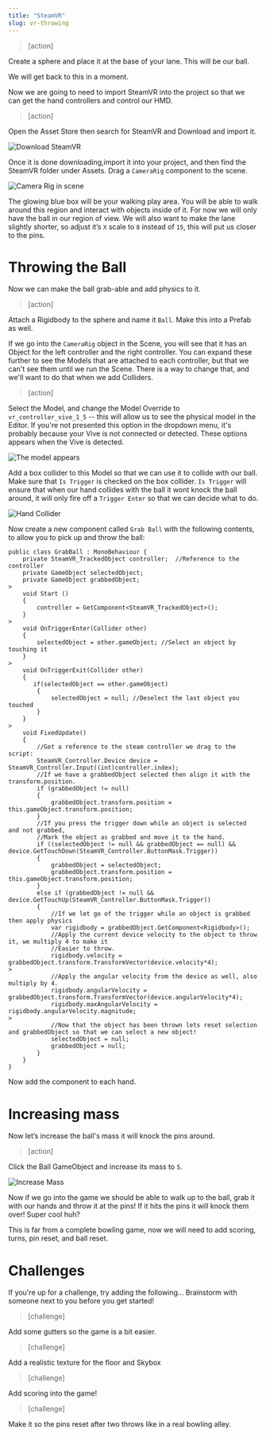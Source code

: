 ```yaml
---
title: "SteamVR"
slug: vr-throwing
---
```


> [action]
>
Create a sphere and place it at the base of your lane. This will be our ball.

We will get back to this in a moment.

Now we are going to need to import SteamVR into the project so that we can get the hand controllers and control our HMD.

> [action]
>
Open the Asset Store then search for SteamVR and Download and import it.
>
![Download SteamVR](assets/Capture9.png)
>
Once it is done downloading,import it into your project, and then find the SteamVR folder under Assets. Drag a `CameraRig` component to the scene.
>
![Camera Rig in scene](assets/Capture11.png)

The glowing blue box will be your walking play area. You will be able to walk around this region and interact with objects inside of it. For now we will only have the ball in our region of view. We will also want to make the lane slightly shorter, so adjust it’s `X` scale to `8` instead of `15`, this will put us closer to the pins.

# Throwing the Ball

Now we can make the ball grab-able and add physics to it.

> [action]
>
Attach a Rigidbody to the sphere and name it `Ball`. Make this into a Prefab as well.

If we go into the `CameraRig` object in the Scene, you will see that it has an Object for the left controller and the right controller. You can expand these further to see the Models that are attached to each controller, but that we can't see them until we run the Scene. There is a way to change that, and we'll want to do that when we add Colliders.

> [action]
>
Select the Model, and change the Model Override to `vr_controller_vive_1_5` -- this will allow us to see the physical model in the Editor. If you're not presented this option in the dropdown menu, it's probably because your Vive is not connected or detected. These options appears when the Vive is detected.
>
![The model appears](assets/Capture105.png)
>
Add a box collider to this Model so that we can use it to collide with our ball. Make sure that `Is Trigger` is checked on the box collider. `Is Trigger` will ensure that when our hand collides with the ball it wont knock the ball around, it will only fire off a `Trigger Enter` so that we can decide what to do.
>
![Hand Collider](assets/Capture10c.png)
>
Now create a new component called `Grab Ball` with the following contents, to allow you to pick up and throw the ball:
>
```
public class GrabBall : MonoBehaviour {
    private SteamVR_TrackedObject controller;  //Reference to the controller
    private GameObject selectedObject;
    private GameObject grabbedObject;
>
    void Start ()
    {
        controller = GetComponent<SteamVR_TrackedObject>();
    }
>
    void OnTriggerEnter(Collider other)
    {
        selectedObject = other.gameObject; //Select an object by touching it
    }
>
    void OnTriggerExit(Collider other)
    {
       if(selectedObject == other.gameObject)
        {
            selectedObject = null; //Deselect the last object you touched
        }
    }
>
    void FixedUpdate()
    {
        //Get a reference to the steam controller we drag to the script:
        SteamVR_Controller.Device device = SteamVR_Controller.Input((int)controller.index);
        //If we have a grabbedObject selected then align it with the transform.position.
        if (grabbedObject != null)
        {
            grabbedObject.transform.position = this.gameObject.transform.position;
        }
        //If you press the trigger down while an object is selected and not grabbed,
        //Mark the object as grabbed and move it to the hand.
        if ((selectedObject != null && grabbedObject == null) && device.GetTouchDown(SteamVR_Controller.ButtonMask.Trigger))
        {
            grabbedObject = selectedObject;
            grabbedObject.transform.position = this.gameObject.transform.position;
        }
        else if (grabbedObject != null && device.GetTouchUp(SteamVR_Controller.ButtonMask.Trigger))
        {
            //If we let go of the trigger while an object is grabbed then apply physics
            var rigidbody = grabbedObject.GetComponent<Rigidbody>();
            //Apply the current device velocity to the object to throw it, we multiply 4 to make it
            //Easier to throw.
            rigidbody.velocity = grabbedObject.transform.TransformVector(device.velocity*4);
>
            //Apply the angular velocity from the device as well, also multiply by 4.
            rigidbody.angularVelocity = grabbedObject.transform.TransformVector(device.angularVelocity*4);
            rigidbody.maxAngularVelocity = rigidbody.angularVelocity.magnitude;
>
            //Now that the object has been thrown lets reset selection and grabbedObject so that we can select a new object!
            selectedObject = null;
            grabbedObject = null;
        }
    }
}
```
>
Now add the component to each hand.

# Increasing mass

Now let’s increase the ball's mass it will knock the pins around.

> [action]
>
Click the Ball GameObject and increase its mass to `5`.
>
![Increase Mass](assets/Capture12.png)

Now if we go into the game we should be able to walk up to the ball, grab it with our hands and throw it at the pins! If it hits the pins it will knock them over! Super cool huh?

This is far from a complete bowling game, now we will need to add scoring, turns, pin reset, and ball reset.

# Challenges

If you're up for a challenge, try adding the following... Brainstorm with someone next to you before you get started!

> [challenge]
>
Add some gutters so the game is a bit easier.

> [challenge]
>
Add a realistic texture for the floor and Skybox

> [challenge]
>
Add scoring into the game!

> [challenge]
>
Make it so the pins reset after two throws like in a real bowling alley.
